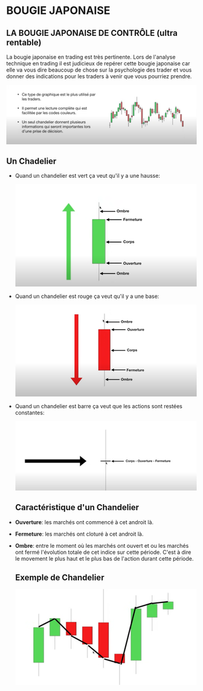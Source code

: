 # BOUGIE JAPONAISE

## LA BOUGIE JAPONAISE DE CONTRÔLE (ultra rentable)

La bougie japonaise en trading est très pertinente. 
Lors de l'analyse technique en trading il est judicieux de repérer cette bougie japonaise car elle va vous dire beaucoup de chose sur la psychologie des trader et vous donner des indications pour les traders à venir que vous pourriez prendre.

![image](image/2.png)

## Un Chadelier

* Quand un chandelier est vert ça veut qu'il y a une hausse:
  
  ![image](image/3.png)

* Quand un chandelier est rouge ça veut qu'il y a une base:
  
  ![image](image/4.png)

* Quand un chandelier est barre ça veut que les actions sont restées constantes:
  
  ![image](image/5.png)

  ## Caractéristique d'un Chandelier

* **Ouverture**: les marchés ont commencé à cet androit là.
* **Fermeture**: les marchés ont cloturé à cet androit là.
* **Ombre**: entre le moment où les marchés ont ouvert et ou les marchés ont fermé l'évolution totale de cet indice sur cette période.
  C'est à dire le movement le plus haut et le plus bas de l'action durant cette période.

  ## Exemple de Chandelier

  ![image](image/6.png)